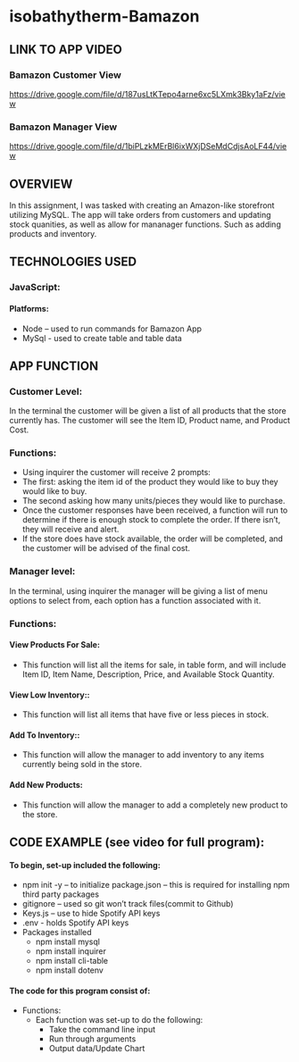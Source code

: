 # isobathytherm-Bamazon


## **LINK TO APP VIDEO**

### **Bamazon Customer View**
https://drive.google.com/file/d/187usLtKTepo4arne6xc5LXmk3Bky1aFz/view

### **Bamazon Manager View**
https://drive.google.com/file/d/1biPLzkMErBl6ixWXjDSeMdCdjsAoLF44/view



## **OVERVIEW**

In this assignment, I was tasked with creating an Amazon-like storefront utilizing MySQL. The app will take orders from customers and updating stock quanities, as well as allow for mananager functions. Such as adding products and inventory.


## **TECHNOLOGIES USED**

### **JavaScript:**
#### **Platforms:**
* Node – used to run commands for Bamazon App
* MySql - used to create table and table data


## **APP FUNCTION**
### **Customer Level:**
In the terminal the customer will be given a list of all products that the store currently has. The customer will see the Item ID, Product name, and Product Cost.
### **Functions:**
* Using inquirer the customer will receive 2 prompts:
* The first: asking the item id of the product they would like to buy they would like to buy.
* The second asking how many units/pieces they would like to purchase.
* Once the customer responses have been received, a function will run to determine if there is enough stock to complete the order. If there isn’t, they will receive and alert. 
* If the store does have stock available, the order will be completed, and the customer will be advised of the final cost. 


### **Manager level:**
In the terminal, using inquirer the manager will be giving a list of menu options to select from, each option has a function associated with it.
### **Functions:**
#### **View Products For Sale:**
* This function will list all the items for sale, in table form, and will include Item ID, Item Name, Description,  Price, and Available Stock Quantity.
#### **View Low Inventory::**
* This function will list all items that have five or less pieces in stock.
#### **Add To Inventory::**
* This function will allow the manager to add inventory to any items currently being sold in the store. 
#### **Add New Products:**
* This function will allow the manager to add a completely new product to the store. 

## **CODE EXAMPLE** (see video for full program):
#### **To begin, set-up included the following:**
* npm init -y – to initialize package.json – this is required for installing npm third party packages
* gitignore – used so git won’t track files(commit to Github)
* Keys.js – use to hide Spotify API keys
* .env -  holds Spotify API keys
* Packages installed
  - npm install mysql
  - npm install inquirer
  - npm install cli-table
  - npm install dotenv
#### **The code for this program consist of:** 
	
* Functions:
  - Each function was set-up to do the following:
     * Take the command line input
     * Run through arguments
     * Output data/Update Chart
